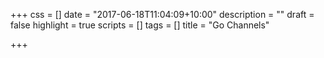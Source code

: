 +++
css = []
date = "2017-06-18T11:04:09+10:00"
description = ""
draft = false
highlight = true
scripts = []
tags = []
title = "Go Channels"

+++

